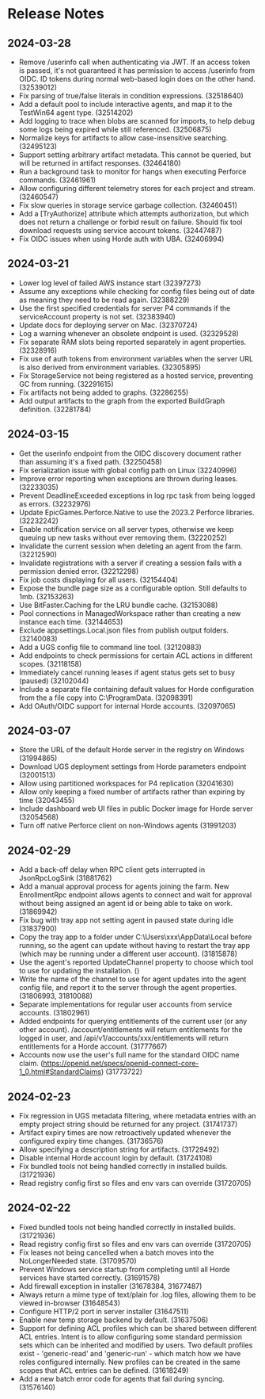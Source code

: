# Release Notes

## 2024-03-28

* Remove /userinfo call when authenticating via JWT. If an access token is passed, it's not guaranteed it has permission to access /userinfo from OIDC. ID tokens during normal web-based login does on the other hand. (32539012)
* Fix parsing of true/false literals in condition expressions. (32518640)
* Add a default pool to include interactive agents, and map it to the TestWin64 agent type. (32514202)
* Add logging to trace when blobs are scanned for imports, to help debug some logs being expired while still referenced. (32506875)
* Normalize keys for artifacts to allow case-insensitive searching. (32495123)
* Support setting arbitrary artifact metadata. This cannot be queried, but will be returned in artifact responses. (32464180)
* Run a background task to monitor for hangs when executing Perforce commands. (32461961)
* Allow configuring different telemetry stores for each project and stream. (32460547)
* Fix slow queries in storage service garbage collection. (32460451)
* Add a [TryAuthorize] attribute which attempts authorization, but which does not return a challenge or forbid result on failure. Should fix tool download requests using service account tokens. (32447487)
* Fix OIDC issues when using Horde auth with UBA. (32406994)

## 2024-03-21

* Lower log level of failed AWS instance start (32397273)
* Assume any exceptions while checking for config files being out of date as meaning they need to be read again. (32388229)
* Use the first specified credentials for server P4 commands if the serviceAccount property is not set. (32383940)
* Update docs for deploying server on Mac. (32370724)
* Log a warning whenever an obsolete endpoint is used. (32329528)
* Fix separate RAM slots being reported separately in agent properties. (32328916)
* Fix use of auth tokens from environment variables when the server URL is also derived from environment variables. (32305895)
* Fix StorageService not being registered as a hosted service, preventing GC from running. (32291615)
* Fix artifacts not being added to graphs. (32286255)
* Add output artifacts to the graph from the exported BuildGraph definition. (32281784)

## 2024-03-15

* Get the userinfo endpoint from the OIDC discovery document rather than assuming it's a fixed path. (32250458)
* Fix serialization issue with global config path on Linux (32240996)
* Improve error reporting when exceptions are thrown during leases. (32233035)
* Prevent DeadlineExceeded exceptions in log rpc task from being logged as errors. (32232976)
* Update EpicGames.Perforce.Native to use the 2023.2 Perforce libraries. (32232242)
* Enable notification service on all server types, otherwise we keep queuing up new tasks without ever removing them. (32220252)
* Invalidate the current session when deleting an agent from the farm. (32212590)
* Invalidate registrations with a server if creating a session fails with a permission denied error. (32212298)
* Fix job costs displaying for all users. (32154404)
* Expose the bundle page size as a configurable option. Still defaults to 1mb. (32153263)
* Use BitFaster.Caching for the LRU bundle cache. (32153088)
* Pool connections in ManagedWorkspace rather than creating a new instance each time. (32144653)
* Exclude appsettings.Local.json files from publish output folders. (32140083)
* Add a UGS config file to command line tool. (32120883)
* Add endpoints to check permissions for certain ACL actions in different scopes. (32118158)
* Immediately cancel running leases if agent status gets set to busy (paused) (32102044)
* Include a separate file containing default values for Horde configuration from the a file copy into C:\ProgramData. (32098391)
* Add OAuth/OIDC support for internal Horde accounts. (32097065)

## 2024-03-07

* Store the URL of the default Horde server in the registry on Windows (31994865)
* Download UGS deployment settings from Horde parameters endpoint (32001513)
* Allow using partitioned workspaces for P4 replication (32041630)
* Allow only keeping a fixed number of artifacts rather than expiring by time (32043455)
* Include dashboard web UI files in public Docker image for Horde server (32054568)
* Turn off native Perforce client on non-Windows agents (31991203)

## 2024-02-29

* Add a back-off delay when RPC client gets interrupted in JsonRpcLogSink (31881762)
* Add a manual approval process for agents joining the farm. New EnrollmentRpc endpoint allows agents to connect and wait for approval without being assigned an agent id or being able to take on work. (31869942)
* Fix bug with tray app not setting agent in paused state during idle (31837900)
* Copy the tray app to a folder under C:\Users\xxx\AppData\Local before running, so the agent can update without having to restart the tray app (which may be running under a different user account). (31815878)
* Use the agent's reported UpdateChannel property to choose which tool to use for updating the installation. ()
* Write the name of the channel to use for agent updates into the agent config file, and report it to the server through the agent properties. (31806993, 31810088)
* Separate implementations for regular user accounts from service accounts. (31802961)
* Added endpoints for querying entitlements of the current user (or any other account). /account/entitlements will return entitlements for the logged in user, and /api/v1/accounts/xxx/entitlements will return entitlements for a Horde account. (31777667)
* Accounts now use the user's full name for the standard OIDC name claim. (https://openid.net/specs/openid-connect-core-1_0.html#StandardClaims) (31773722)

## 2024-02-23

* Fix regression in UGS metadata filtering, where metadata entries with an empty project string should be returned for any project. (31741737)
* Artifact expiry times are now retroactively updated whenever the configured expiry time changes. (31736576)
* Allow specifying a description string for artifacts. (31729492)
* Disable internal Horde account login by default. (31724108)
* Fix bundled tools not being handled correctly in installed builds. (31721936)
* Read registry config first so files and env vars can override (31720705)

## 2024-02-22

* Fixed bundled tools not being handled correctly in installed builds. (31721936)
* Read registry config first so files and env vars can override (31720705)
* Fix leases not being cancelled when a batch moves into the NoLongerNeeded state. (31709570)
* Prevent Windows service startup from completing until all Horde services have started correctly. (31691578)
* Add firewall exception in installer (31678384, 31677487)
* Always return a mime type of text/plain for .log files, allowing them to be viewed in-browser (31648543)
* Configure HTTP/2 port in server installer (31647511)
* Enable new temp storage backend by default. (31637506)
* Support for defining ACL profiles which can be shared between different ACL entries. Intent is to allow configuring some standard permission sets which can be inherited and modified by users. Two default profiles exist - 'generic-read' and 'generic-run' - which match how we have roles configured internally. New profiles can be created in the same scopes that ACL entries can be defined. (31618249)
* Add a new batch error code for agents that fail during syncing. (31576140)
